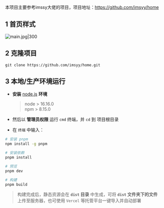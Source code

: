 
本项目主要参考imssy大佬的项目，项目地址：https://github.com/imsyy/home
## 1 首页样式

![main.jpg|300](https://my-obsidian-image.oss-cn-guangzhou.aliyuncs.com/2024/04/2a6ba0a8833ac0e3744a04abc5aa6cea.jpg)

## 2 克隆项目

```git
git clone https://github.com/imsyy/home.git
```

## 3 本地/生产环境运行

* **安装** [node.js](https://nodejs.org/zh-cn/) **环境**

  > node > 16.16.0  
  > npm > 8.15.0

* 然后以 **管理员权限** 运行 `cmd` 终端，并 `cd` 到 项目根目录

* 在 `终端` 中输入：

```bash
# 安装 pnpm
npm install -g pnpm

# 安装依赖
pnpm install

# 预览
pnpm dev

# 构建
pnpm build
```

> 构建完成后，静态资源会在 **`dist` 目录** 中生成，可将 **`dist` 文件夹下的文件**上传至服务器，也可使用 `Vercel` 等托管平台一键导入并自动部署
